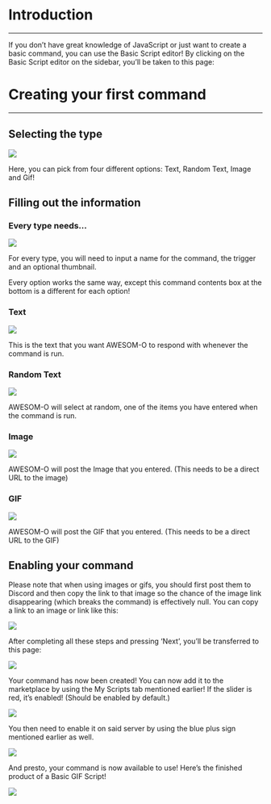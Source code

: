 # Introduction
***

If you don’t have great knowledge of JavaScript or just want to create a basic command, you can use the Basic Script editor! By clicking on the Basic Script editor on the sidebar, you’ll be taken to this page:

# Creating your first command
***

## Selecting the type

![](https://cdn.discordapp.com/attachments/379432139856412682/538352147947847701/unknown.png)

Here, you can pick from four different options: Text, Random Text, Image and Gif! 

## Filling out the information

### Every type needs...

![](https://cdn.discordapp.com/attachments/379432139856412682/538353731289481218/unknown.png)

For every type, you will need to input a name for the command, the trigger and an optional thumbnail. 

Every option works the same way, except this command contents box at the bottom is a different for each option!

### Text

![](https://cdn.discordapp.com/attachments/379432139856412682/538352538420772875/unknown.png)

This is the text that you want AWESOM-O to respond with whenever the command is run.

### Random Text

![](https://cdn.discordapp.com/attachments/379432139856412682/538353657943687170/unknown.png)

AWESOM-O will select at random, one of the items you have entered when the command is run.

### Image

![](https://cdn.discordapp.com/attachments/379432139856412682/538353800138850354/unknown.png)

AWESOM-O will post the Image that you entered. (This needs to be a direct URL to the image)

### GIF

![](https://cdn.discordapp.com/attachments/379432139856412682/538353923589799937/unknown.png)

AWESOM-O will post the GIF that you entered. (This needs to be a direct URL to the GIF)

## Enabling your command

Please note that when using images or gifs, you should first post them to Discord and then copy the link to that image so the chance of the image link disappearing (which breaks the command) is effectively null. You can copy a link to an image or link like this:

![](https://cdn.discordapp.com/attachments/379432139856412682/538353538959671296/by20pfDOaJGLKwefkEN2HFTxrfWK4sKcr8jOIXgYUBQ583R8eld5O5BAAuaZLA41cwrX6NJ-H_-UHROapPyAbE7z-KNQH22_JAJa.png)

After completing all these steps and pressing ‘Next’, you’ll be transferred to this page:

![](https://cdn.discordapp.com/attachments/379432139856412682/538353515949719552/unknown.png)

Your command has now been created! You can now add it to the marketplace by using the My Scripts tab mentioned earlier! If the slider is red, it’s enabled! (Should be enabled by default.)

![](https://cdn.discordapp.com/attachments/379432139856412682/538353367219568641/unknown.png)

You then need to enable it on said server by using the blue plus sign mentioned earlier as well.

![](https://cdn.discordapp.com/attachments/379432139856412682/538353454289256451/unknown.png)

And presto, your command is now available to use! Here’s the finished product of a Basic GIF Script!

![](https://cdn.discordapp.com/attachments/379432139856412682/538357958036422676/unknown.png)
